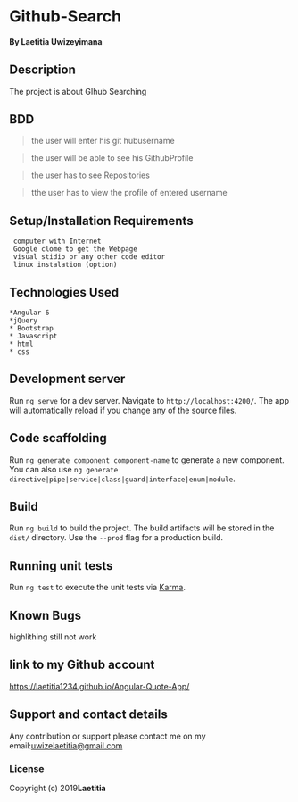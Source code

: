 # Github-Search
#### By **Laetitia Uwizeyimana**
##
## Description
 The project is about GIhub Searching 

## BDD
>the user will enter his git hubusername

>the user  will be able to see his GithubProfile

>the user has to see Repositories
  
>tthe user has to view the profile of entered username

## Setup/Installation Requirements
     computer with Internet
     Google clome to get the Webpage
     visual stidio or any other code editor
     linux instalation (option)
## Technologies Used
    *Angular 6
    *jQuery
    * Bootstrap
    * Javascript
    * html
    * css 

## Development server

Run `ng serve` for a dev server. Navigate to `http://localhost:4200/`. The app will automatically reload if you change any of the source files.

## Code scaffolding

Run `ng generate component component-name` to generate a new component. You can also use `ng generate directive|pipe|service|class|guard|interface|enum|module`.

## Build

Run `ng build` to build the project. The build artifacts will be stored in the `dist/` directory. Use the `--prod` flag for a production build.

## Running unit tests

Run `ng test` to execute the unit tests via [Karma](https://karma-runner.github.io).


## Known Bugs
 highlithing still not work


## link to my Github account

https://laetitia1234.github.io/Angular-Quote-App/
## Support and contact details
Any contribution or support please contact me on my email:uwizelaetitia@gmail.com
### License

Copyright (c) 2019**Laetitia**